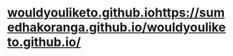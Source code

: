 ﻿# [wouldyouliketo.github.io](https://sumedhakoranga.github.io/wouldyouliketo.github.io/)https://sumedhakoranga.github.io/wouldyouliketo.github.io/
